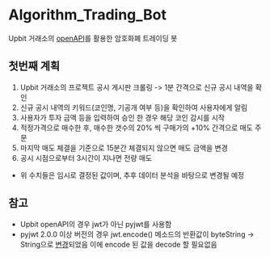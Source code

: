 # Algorithm_Trading_Bot
Upbit 거래소의 [openAPI](https://docs.upbit.com/)를 활용한 암호화폐 트레이딩 봇


## 첫번째 계획
1. Upbit 거래소의 프로젝트 공시 게시판 크롤링 -> 1분 간격으로 신규 공시 내역을 확인
2. 신규 공시 내역의 키워드(코인명, 기공개 여부 등)을 확인하여 사용자에게 알림
3. 사용자가 투자 금액 등을 입력하여 승인 한 경우 해당 코인 감시를 시작
4. 적정가격으로 매수한 후, 매수한 갯수의 20% 씩 구매가의 +10% 간격으로 매도 주문
5. 마지막 매도 체결을 기준으로 15분간 체결되지 않으면 매도 금액을 변경
6. 공시 시점으로부터 3시간이 지나면 전량 매도
- 위 수치들은 임시로 결정된 값이며, 추후 데이터 분석을 바탕으로 변경될 예정


## 참고
- Upbit openAPI의 경우 jwt가 아닌 pyjwt를 사용함
- pyjwt 2.0.0 이상 버전의 경우 jwt.encode() 메소드의 반환값이 byteString -> String으로 [변경](https://github.com/vimalloc/flask-jwt-extended/issues/386)되었음
  이에 encode 된 값을 decode 할 필요없음
